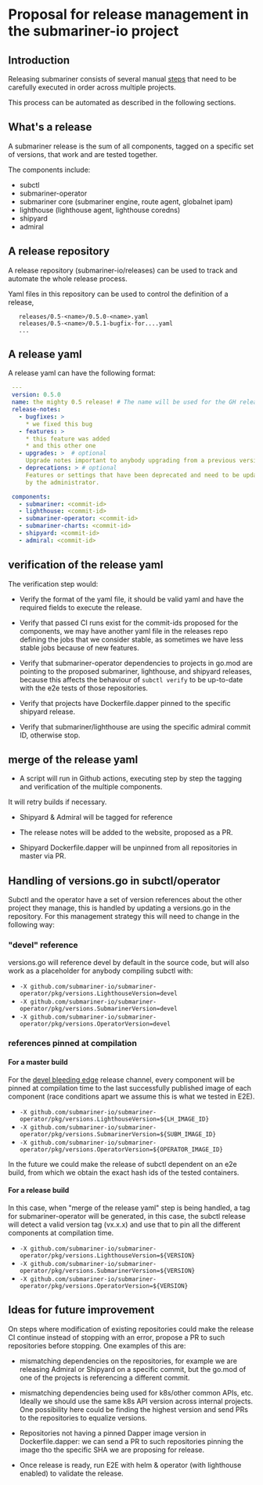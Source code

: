 # Proposal for release management in the submariner-io project

## Introduction

Releasing submariner consists of several manual [steps](https://submariner-io.github.io/contributing/release-process/)
that need to be carefully executed in order across multiple projects.

This process can be automated as described in the following sections.

## What's a release

   A submariner release is the sum of all components, tagged on a specific set of versions,
   that work and are tested together.
   
   The components include:
   
   * subctl
   * submariner-operator
   * submariner core (submariner engine, route agent, globalnet ipam)
   * lighthouse (lighthouse agent, lighthouse coredns)
   * shipyard
   * admiral
   
  
## A release repository

   A release repository (submariner-io/releases) can be used to track and automate
   the whole release process.
   
   Yaml files in this repository can be used to control the definition of a release, 
   
   ```
      releases/0.5-<name>/0.5.0-<name>.yaml
      releases/0.5-<name>/0.5.1-bugfix-for....yaml
      ...
   ```

## A release yaml

   A release yaml can have the following format:
   
   ```yaml
    ---
    version: 0.5.0
    name: the mighty 0.5 release! # The name will be used for the GH release
    release-notes: 
      - bugfixes: >
        * we fixed this bug
      - features: >
        * this feature was added
        * and this other one
      - upgrades: >  # optional
        Upgrade notes important to anybody upgrading from a previous version
      - deprecations: > # optional
        Features or settings that have been deprecated and need to be updated
        by the administrator.

    components:
      - submariner: <commit-id> 
      - lighthouse: <commit-id>
      - submariner-operator: <commit-id>
      - submariner-charts: <commit-id>
      - shipyard: <commit-id>
      - admiral: <commit-id>

   ```

## verification of the release yaml

The verification step would:
* Verify the format of the yaml file, it should be valid yaml and have the required
  fields to execute the release.

* Verify that passed CI runs exist for the commit-ids proposed for the components,
  we may have another yaml file in the releases repo defining the jobs that we consider
  stable, as sometimes we have less stable jobs because of new features.

* Verify that submariner-operator dependencies to projects in go.mod are pointing
  to the proposed submariner, lighthouse, and shipyard releases, because this affects
  the behaviour of `subctl verify` to be up-to-date with the e2e tests of those repositories.

* Verify that projects have Dockerfile.dapper pinned to the specific shipyard release.

* Verify that submariner/lighthouse are using the specific admiral commit ID, otherwise stop.

## merge of the release yaml

* A script will run in Github actions, executing step by step the tagging and verification
of the multiple components.

It will retry builds if necessary.

* Shipyard & Admiral will be tagged for reference

* The release notes will be added to the website, proposed as a PR.

* Shipyard Dockerfile.dapper will be unpinned from all repositories in master via PR.

## Handling of versions.go in subctl/operator

Subctl and the operator have a set of version references about the other project they manage,
this is handled by updating a versions.go in the repository. For this management strategy
this will need to change in the following way:

### "devel" reference

versions.go will reference devel by default in the source code, but will also work
as a placeholder for anybody compiling subctl with:

* `-X github.com/submariner-io/submariner-operator/pkg/versions.LighthouseVersion=devel`
* `-X github.com/submariner-io/submariner-operator/pkg/versions.SubmarinerVersion=devel`
* `-X github.com/submariner-io/submariner-operator/pkg/versions.OperatorVersion=devel`

### references pinned at compilation

#### For a master build

For the [devel bleeding edge](https://github.com/submariner-io/submariner-operator/releases/tag/devel)
release channel, every component will be pinned at compilation time to the last successfully
published image of each component (race conditions apart we assume this is what we tested
in E2E). 

* `-X github.com/submariner-io/submariner-operator/pkg/versions.LighthouseVersion=${LH_IMAGE_ID}`
* `-X github.com/submariner-io/submariner-operator/pkg/versions.SubmarinerVersion=${SUBM_IMAGE_ID}`
* `-X github.com/submariner-io/submariner-operator/pkg/versions.OperatorVersion=${OPERATOR_IMAGE_ID}`

In the future we could make the release of subctl dependent on an e2e build, from
which we obtain the exact hash ids of the tested containers.

#### For a release build

In this case, when "merge of the release yaml" step is being handled, a tag for
submariner-operator will be generated, in this case, the subctl release will detect
a valid version tag (vx.x.x) and use that to pin all the different components at
compilation time.

* `-X github.com/submariner-io/submariner-operator/pkg/versions.LighthouseVersion=${VERSION}`
* `-X github.com/submariner-io/submariner-operator/pkg/versions.SubmarinerVersion=${VERSION}`
* `-X github.com/submariner-io/submariner-operator/pkg/versions.OperatorVersion=${VERSION}`


## Ideas for future improvement

On steps where modification of existing repositories could make the release CI continue
instead of stopping with an error, propose a PR to such repositories before stopping. One
examples of this are:
  * mismatching dependencies on the repositories, for example we are releasing Admiral or
  Shipyard on a specific commit, but the go.mod of one of the projects is referencing
  a different commit.

  * mismatching dependencies being used for k8s/other common APIs, etc. Ideally we should use
  the same k8s API version across internal projects. One possibility here could be finding
  the highest version and send PRs to the repositories to equalize versions.

  * Repositories not having a pinned Dapper image version in Dockerfile.dapper: we can send
  a PR to such repositories pinning the image tho the specific SHA we are proposing for release.

  * Once release is ready, run E2E with helm & operator (with lighthouse enabled) to validate
  the release.
